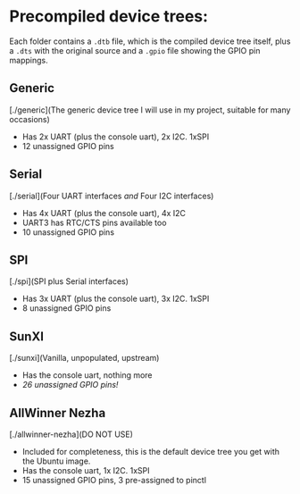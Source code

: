 # Precompiled device trees:
Each folder contains a `.dtb` file, which is the compiled device tree itself, plus a `.dts` with the original source and a `.gpio` file showing the GPIO pin mappings.

## Generic
[./generic](The generic device tree I will use in my project, suitable for many occasions)
* Has 2x UART (plus the console uart), 2x I2C. 1xSPI
* 12 unassigned GPIO pins

## Serial
[./serial](Four UART interfaces *and* Four I2C interfaces)
* Has 4x UART (plus the console uart), 4x I2C
* UART3 has RTC/CTS pins available too
* 10 unassigned GPIO pins

## SPI
[./spi](SPI plus Serial interfaces)
* Has 3x UART (plus the console uart), 3x I2C. 1xSPI
* 8 unassigned GPIO pins

## SunXI
[./sunxi](Vanilla, unpopulated, upstream)
* Has the console uart, nothing more
* *26 unassigned GPIO pins!*

## AllWinner Nezha
[./allwinner-nezha](DO NOT USE)
* Included for completeness, this is the default device tree you get with the Ubuntu image.
* Has the console uart, 1x I2C. 1xSPI
* 15 unassigned GPIO pins, 3 pre-assigned to pinctl
